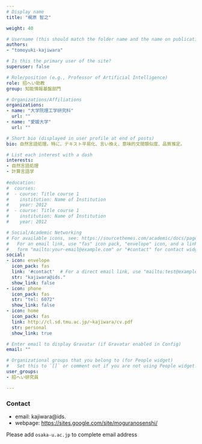 ```yaml
---
# Display name
title: "梶原 智之"

weight: 40

# Username (this should match the folder name and the name on publications)
authors:
- "tomoyuki-kajiwara"

# Is this the primary user of the site?
superuser: false

# Role/position (e.g., Professor of Artificial Intelligence)
role: 招へい助教
group: 知能情報基盤部門

# Organizations/Affiliations
organizations:
- name: "大学院理工学研究科"
  url: ""
- name: "愛媛大学"
  url: ""

# Short bio (displayed in user profile at end of posts)
bio: 自然言語処理。特に、テキスト平易化、言い換え、意味的文間類似度、品質推定。

# List each interest with a dash
interests:
- 自然言語処理
- 計算言語学
  
#education:
#  courses:
#  - course: Title course 1
#    institution: Name of Institution
#    year: 2012
#  - course: Title course 1
#    institution: Name of Institution
#    year: 2012

# Social/Academic Networking
# For available icons, see: https://sourcethemes.com/academic/docs/page-builder/#icons
#   For an email link, use "fas" icon pack, "envelope" icon, and a link in the
#   form "mailto:your-email@example.com" or "#contact" for contact widget.
social:
- icon: envelope
  icon_pack: fas
  link: '#contact'  # For a direct email link, use "mailto:test@example.org".
  str: "kajiwara@ids."
  show_link: false
- icon: phone
  icon_pack: fas
  str: "tel: 6072"
  show_link: false
- icon: home
  icon_pack: fas
  link: http://cl.sd.tmu.ac.jp/~kajiwara/cv.pdf
  str: personal
  show_link: true

# Enter email to display Gravatar (if Gravatar enabled in Config)
email: ""

# Organizational groups that you belong to (for People widget)
#   Set this to `[]` or comment out if you are not using People widget.
user_groups:
- 招へい研究員

---
```


### Contact
- email: kajiwara@ids.
- webpage: https://sites.google.com/site/moguranosenshi/


Please add `osaka-u.ac.jp` to complete email address